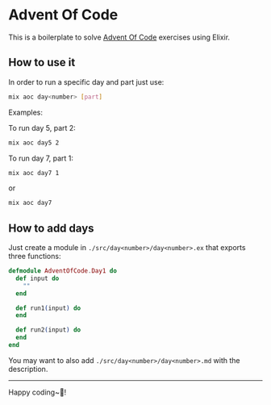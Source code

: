 # Advent Of Code

This is a boilerplate to solve [Advent Of Code](https://adventofcode.com) exercises using Elixir.

## How to use it

In order to run a specific day and part just use:

```bash
mix aoc day<number> [part]
```

Examples:

To run day 5, part 2:

```bash
mix aoc day5 2
```

To run day 7, part 1:

```bash
mix aoc day7 1
```

or

```bash
mix aoc day7
```

## How to add days

Just create a module in `./src/day<number>/day<number>.ex` that exports three functions:

```elixir
defmodule AdventOfCode.Day1 do
  def input do
    ""
  end

  def run1(input) do
  end

  def run2(input) do
  end
end
```

You may want to also add `./src/day<number>/day<number>.md` with the description.

---

Happy coding~🎄!
